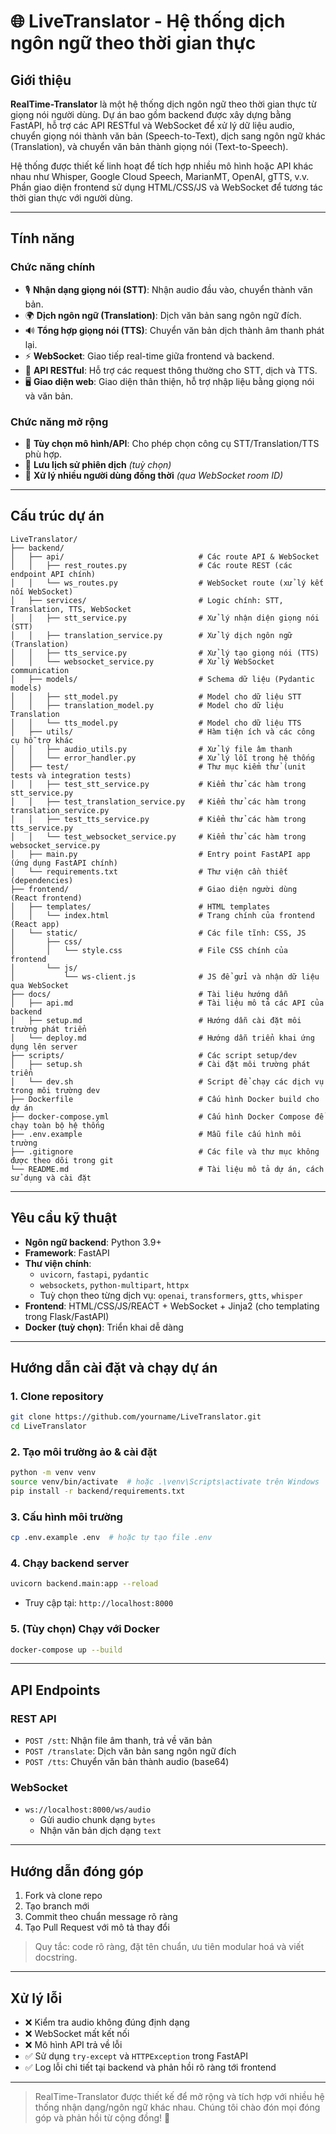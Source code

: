 # 🌐 LiveTranslator - Hệ thống dịch ngôn ngữ theo thời gian thực

## Giới thiệu
**RealTime-Translator** là một hệ thống dịch ngôn ngữ theo thời gian thực từ giọng nói người dùng. Dự án bao gồm backend được xây dựng bằng FastAPI, hỗ trợ các API RESTful và WebSocket để xử lý dữ liệu audio, chuyển giọng nói thành văn bản (Speech-to-Text), dịch sang ngôn ngữ khác (Translation), và chuyển văn bản thành giọng nói (Text-to-Speech).

Hệ thống được thiết kế linh hoạt để tích hợp nhiều mô hình hoặc API khác nhau như Whisper, Google Cloud Speech, MarianMT, OpenAI, gTTS, v.v. Phần giao diện frontend sử dụng HTML/CSS/JS và WebSocket để tương tác thời gian thực với người dùng.

---

## Tính năng

### Chức năng chính
- 🎙️ **Nhận dạng giọng nói (STT)**: Nhận audio đầu vào, chuyển thành văn bản.
- 🌍 **Dịch ngôn ngữ (Translation)**: Dịch văn bản sang ngôn ngữ đích.
- 🔊 **Tổng hợp giọng nói (TTS)**: Chuyển văn bản dịch thành âm thanh phát lại.
- ⚡ **WebSocket**: Giao tiếp real-time giữa frontend và backend.
- 📁 **API RESTful**: Hỗ trợ các request thông thường cho STT, dịch và TTS.
- 🖥️ **Giao diện web**: Giao diện thân thiện, hỗ trợ nhập liệu bằng giọng nói và văn bản.

### Chức năng mở rộng
- 🧩 **Tùy chọn mô hình/API**: Cho phép chọn công cụ STT/Translation/TTS phù hợp.
- 💾 **Lưu lịch sử phiên dịch** *(tuỳ chọn)*
- 👥 **Xử lý nhiều người dùng đồng thời** *(qua WebSocket room ID)*

---

## Cấu trúc dự án
```
LiveTranslator/
├── backend/
│   ├── api/                              # Các route API & WebSocket
│   │   ├── rest_routes.py                # Các route REST (các endpoint API chính)
│   │   └── ws_routes.py                  # WebSocket route (xử lý kết nối WebSocket)
│   ├── services/                         # Logic chính: STT, Translation, TTS, WebSocket
│   │   ├── stt_service.py                # Xử lý nhận diện giọng nói (STT)
│   │   ├── translation_service.py        # Xử lý dịch ngôn ngữ (Translation)
│   │   ├── tts_service.py                # Xử lý tạo giọng nói (TTS)
│   │   └── websocket_service.py          # Xử lý WebSocket communication
│   ├── models/                           # Schema dữ liệu (Pydantic models)
│   │   ├── stt_model.py                  # Model cho dữ liệu STT
│   │   ├── translation_model.py          # Model cho dữ liệu Translation
│   │   └── tts_model.py                  # Model cho dữ liệu TTS
│   ├── utils/                            # Hàm tiện ích và các công cụ hỗ trợ khác
│   │   ├── audio_utils.py                # Xử lý file âm thanh
│   │   └── error_handler.py              # Xử lý lỗi trong hệ thống
│   ├── test/                             # Thư mục kiểm thử (unit tests và integration tests)
│   │   ├── test_stt_service.py           # Kiểm thử các hàm trong stt_service.py
│   │   ├── test_translation_service.py   # Kiểm thử các hàm trong translation_service.py
│   │   ├── test_tts_service.py           # Kiểm thử các hàm trong tts_service.py
│   │   └── test_websocket_service.py     # Kiểm thử các hàm trong websocket_service.py
│   ├── main.py                           # Entry point FastAPI app (ứng dụng FastAPI chính)
│   └── requirements.txt                  # Thư viện cần thiết (dependencies)
├── frontend/                             # Giao diện người dùng (React frontend)
│   ├── templates/                        # HTML templates
│   │   └── index.html                    # Trang chính của frontend (React app)
│   └── static/                           # Các file tĩnh: CSS, JS
│       ├── css/    
│       │   └── style.css                 # File CSS chính của frontend
│       └── js/    
│           └── ws-client.js              # JS để gửi và nhận dữ liệu qua WebSocket
├── docs/                                 # Tài liệu hướng dẫn
│   ├── api.md                            # Tài liệu mô tả các API của backend
│   ├── setup.md                          # Hướng dẫn cài đặt môi trường phát triển
│   └── deploy.md                         # Hướng dẫn triển khai ứng dụng lên server
├── scripts/                              # Các script setup/dev
│   ├── setup.sh                          # Cài đặt môi trường phát triển
│   └── dev.sh                            # Script để chạy các dịch vụ trong môi trường dev
├── Dockerfile                            # Cấu hình Docker build cho dự án
├── docker-compose.yml                    # Cấu hình Docker Compose để chạy toàn bộ hệ thống
├── .env.example                          # Mẫu file cấu hình môi trường
├── .gitignore                            # Các file và thư mục không được theo dõi trong git
└── README.md                             # Tài liệu mô tả dự án, cách sử dụng và cài đặt

```

---

## Yêu cầu kỹ thuật
- **Ngôn ngữ backend**: Python 3.9+
- **Framework**: FastAPI
- **Thư viện chính**:
  - `uvicorn`, `fastapi`, `pydantic`
  - `websockets`, `python-multipart`, `httpx`
  - Tuỳ chọn theo từng dịch vụ: `openai`, `transformers`, `gtts`, `whisper`
- **Frontend**: HTML/CSS/JS/REACT + WebSocket + Jinja2 (cho templating trong Flask/FastAPI)
- **Docker (tuỳ chọn)**: Triển khai dễ dàng

---

## Hướng dẫn cài đặt và chạy dự án

### 1. Clone repository
```bash
git clone https://github.com/yourname/LiveTranslator.git
cd LiveTranslator
```

### 2. Tạo môi trường ảo & cài đặt
```bash
python -m venv venv
source venv/bin/activate  # hoặc .\venv\Scripts\activate trên Windows
pip install -r backend/requirements.txt
```

### 3. Cấu hình môi trường
```bash
cp .env.example .env  # hoặc tự tạo file .env
```

### 4. Chạy backend server
```bash
uvicorn backend.main:app --reload
```
- Truy cập tại: `http://localhost:8000`

### 5. (Tùy chọn) Chạy với Docker
```bash
docker-compose up --build
```

---

## API Endpoints

### REST API
- `POST /stt`: Nhận file âm thanh, trả về văn bản
- `POST /translate`: Dịch văn bản sang ngôn ngữ đích
- `POST /tts`: Chuyển văn bản thành audio (base64)

### WebSocket
- `ws://localhost:8000/ws/audio`
  - Gửi audio chunk dạng `bytes`
  - Nhận văn bản dịch dạng `text`

---

## Hướng dẫn đóng góp

1. Fork và clone repo
2. Tạo branch mới
3. Commit theo chuẩn message rõ ràng
4. Tạo Pull Request với mô tả thay đổi

> Quy tắc: code rõ ràng, đặt tên chuẩn, ưu tiên modular hoá và viết docstring.

---

## Xử lý lỗi
- ❌ Kiểm tra audio không đúng định dạng
- ❌ WebSocket mất kết nối
- ❌ Mô hình API trả về lỗi
- ✅ Sử dụng `try-except` và `HTTPException` trong FastAPI
- ✅ Log lỗi chi tiết tại backend và phản hồi rõ ràng tới frontend

---

> RealTime-Translator được thiết kế để mở rộng và tích hợp với nhiều hệ thống nhận dạng/ngôn ngữ khác nhau. Chúng tôi chào đón mọi đóng góp và phản hồi từ cộng đồng! 🚀

